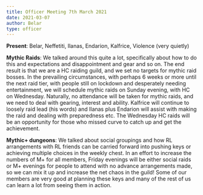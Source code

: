 ```yaml
---
title: Officer Meeting 7th March 2021
date: 2021-03-07
author: Belar
type: officer
---
```


**Present**: Belar, Neffetiti, Ilanas, Endarion, Kalfrice, Violence (very quietly)

**Mythic Raids**: We talked around this quite a lot, specifically about how to do this and expectations and disappointment and gear and so on. The end result is that we are a HC raiding guild, and we set no targets for mythic raid bosses.
In the prevailing circumstances, with perhaps 6 weeks or more until the next raid tier, with people still on lockdown and desperately needing entertainment, we will schedule mythic raids on Sunday evening, with HC on Wednesday. Naturally, no attendance will be taken for mythic raids, and we need to deal with gearing, interest and ability.
Kalfrice will continue to loosely raid lead (his words) and Ilanas plus Endarion will assist with making the raid and dealing with preparedness etc.
The Wednesday HC raids will be an opportunity for those who missed curve to catch up and get the achievement.

**Mythic+ dungeons**: We talked about social groupings and how RL arrangements with RL friends can be carried forward into pushing keys or achieving multiple choices in the weekly chest.
In an effort to increase the numbers of M+ for all members, Friday evenings will be either social raids or M+ evenings for people to attend with no advance arrangements made, so we can mix it up and increase the net chaos in the guild!
Some of our members are very good at planning these keys and many of the rest of us can learn a lot from seeing them in action.
